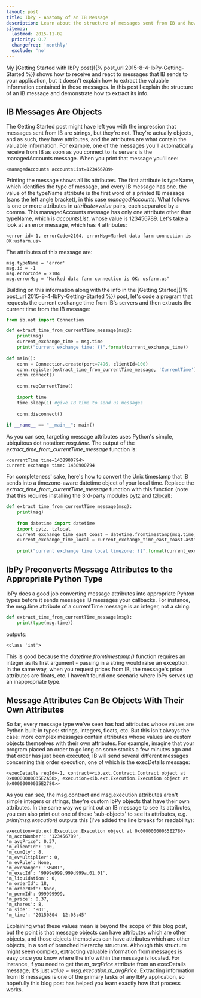```yaml
---
layout: post
title: IbPy - Anatomy of an IB Message
description: Learn about the structure of messages sent from IB and how to extract their valuable information.
sitemap:
  lastmod: 2015-11-02
  priority: 0.7
  changefreq: 'monthly'
  exclude: 'no'
---
```


My [Getting Started with IbPy post]({% post_url 2015-8-4-IbPy-Getting-Started %}) shows how to receive and react to messages that IB sends to your application, but it doesn't explain how to extract the valuable information contained in those messages. In this post I explain the structure of an IB message and demonstrate how to extract its info.

## IB Messages Are Objects

The Getting Started post might have left you with the impression that messages sent from IB are strings, but they're not. They're actually objects, and as such, they have attributes, and the attributes are what contain the valuable information. For example,  one of the messages you'll automatically receive from IB as soon as you connect to its servers is the managedAccounts message. When you print that message you'll see:

```
<managedAccounts accountsList=123456789>
```

Printing the message shows all its attributes. The first attribute is typeName, which identifies the type of message, and every IB message has one. the value of the typeName attribute is the first word of a printed IB message (sans the left angle bracket), in this case _managedAccounts_. What follows is one or more attributes in _attribute=value_ pairs, each separated by a comma. This managedAccounts message has only one attribute other than typeName, which is _accountsList_, whose value is 123456789. Let's take a look at an error message, which has 4 attributes:

```
<error id=-1, errorCode=2104, errorMsg=Market data farm connection is OK:usfarm.us>
```

The attributes of this message are:

```
msg.typeName = 'error'
msg.id = -1
msg.errorCode = 2104
msg.errorMsg = "Marked data farm connection is OK: usfarm.us"
```

Building on this information along with the info in the [Getting Started]({% post_url 2015-8-4-IbPy-Getting-Started %}) post, let's code a program that requests the current exchange time from IB's servers and then extracts the current time from the IB message:

```python
from ib.opt import Connection

def extract_time_from_currentTime_message(msg):
    print(msg)
    current_exchange_time = msg.time
    print("current exchange time: {}".format(current_exchange_time))
    
def main():
    conn = Connection.create(port=7496, clientId=100)
    conn.register(extract_time_from_currentTime_message, 'CurrentTime')
    conn.connect()
    
    conn.reqCurrentTime()
    
    import time
    time.sleep(1) #give IB time to send us messages
    
    conn.disconnect()
    
if __name__ == "__main__": main()
```

As you can see, targeting message attributes uses Python's simple, ubiquitous dot notation: _msg.time_. The output of the _extract\_time\_from\_currentTime\_message_ function is:

```
<currentTime time=1438900794>
current exchange time: 1438900794
```

For completeness' sake, here's how to convert the Unix timestamp that IB sends into a timezone-aware datetime object of your local time. Replace the _extract\_time\_from\_currentTime\_message_ function with this function (note that this requires installing the 3rd-party modules [pytz](https://pypi.python.org/pypi/pytz/#downloads) and [tzlocal](https://pypi.python.org/pypi/tzlocal)):

```python
def extract_time_from_currentTime_message(msg):
    print(msg)
    
    from datetime import datetime
    import pytz, tzlocal
    current_exchange_time_east_coast = datetime.fromtimestamp(msg.time, pytz.timezone('US/Eastern'))
    current_exchange_time_local = current_exchange_time_east_coast.astimezone(tzlocal.get_localzone())
    
    print("current exchange time local timezone: {}".format(current_exchange_time_local))

```

## IbPy Preconverts Message Attributes to the Appropriate Python Type

IbPy does a good job converting message attributes into appropriate Pyhton types before it sends messages IB messages your callbacks. For instance, the msg.time attribute of a currentTime message is an integer, not a string:

```python
def extract_time_from_currentTime_message(msg):
    print(type(msg.time))
```

outputs:

```
<class 'int'>
```

This is good because the _datetime.fromtimestamp()_ function requires an integer as its first argument - passing in a string would raise an exception. In the same way, when you request prices from IB, the message's price attributes are floats, etc. I haven't found one scenario where IbPy serves up an inappropriate type.

## Message Attributes Can Be Objects With Their Own Attributes

So far, every message type we've seen has had attributes whose values are Python built-in types: strings, integers, floats, etc. But this isn't always the case: more complex messages contain attributes whose values are custom objects themselves with their own attributes. For example, imagine that your program placed an order to go long on some stocks a few minutes ago and that order has just been executed; IB will send several different messages concerning this order execution, one of which is the execDetails message:

```
<execDetails reqId=-1, contract=<ib.ext.Contract.Contract object at 0x00000000035E2A58>, execution=<ib.ext.Execution.Execution object at 0x00000000035E2780>>
```

As you can see, the msg.contract and msg.execution attributes aren't simple integers or strings, they're custom IbPy objects that have their own attributes. In the same way we print out an IB message to see its attributes, you can also print out one of these 'sub-objects' to see its attributes, e.g. _print(msg.execution)_ outputs this (I've added the line breaks for readability):

```
execution=<ib.ext.Execution.Execution object at 0x00000000035E2780>
'm_acctNumber': '123456789',
'm_avgPrice': 0.37,
'm_clientId': 100,
'm_cumQty': 8,
'm_evMultiplier': 0,
'm_evRule': None,
'm_exchange': 'SMART',
'm_execId': '9999e999.999d999a.01.01',
'm_liquidation': 0,
'm_orderId': 18,
'm_orderRef': None,
'm_permId': 999999999,
'm_price': 0.37,
'm_shares': 8,
'm_side': 'BOT',
'm_time': '20150804  12:08:45'
```

Explaining what these values mean is beyond the scope of this blog post, but the point is that message objects can have attributes which are other objects, and those objects themselves can have attributes which are other objects, in a sort of branched hierarchy structure. Although this structure might seem complex, extracting valuable information from messages is easy once you know where the info within the message is located. For instance, if you need to get the _m\_avgPrice_ attribute from an execDetails message, it's just _value = msg.execution.m\_avgPrice_. Extracting information from IB messages is one of the primary tasks of any IbPy application, so hopefully this blog post has helped you learn exactly how that process works.













